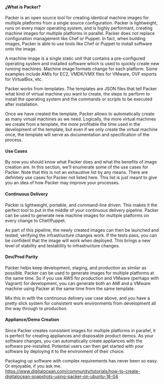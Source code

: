 #### ¿What is Packer?
Packer is an open source tool for creating identical machine images for multiple platforms from a single source configuration. Packer is lightweight, runs on every major operating system, and is highly performant, creating machine images for multiple platforms in parallel. Packer does not replace configuration management like Chef or Puppet. In fact, when building images, Packer is able to use tools like Chef or Puppet to install software onto the image.

A machine image is a single static unit that contains a pre-configured operating system and installed software which is used to quickly create new running machines. Machine image formats change for each platform. Some examples include AMIs for EC2, VMDK/VMX files for VMware, OVF exports for VirtualBox, etc.

Packer works from templates. The templates are JSON files that tell Packer what kind of virtual machine you want to create, the steps to perform to install the operating system and the commands or scripts to be executed after installation.

Once we have created the template, Packer allows to automatically create as many virtual machines as we need. Logically, the more virtual machines we create from a template, the more profitable the time used in the development of the template, but even if we only create the virtual machine once, the template will serve as documentation and specification of the process.


#### Use Cases
By now you should know what Packer does and what the benefits of image creation are. In this section, we'll enumerate some of the use cases for Packer. Note that this is not an exhaustive list by any means. There are definitely use cases for Packer not listed here. This list is just meant to give you an idea of how Packer may improve your processes.

#### Continuous Delivery
Packer is lightweight, portable, and command-line driven. This makes it the perfect tool to put in the middle of your continuous delivery pipeline. Packer can be used to generate new machine images for multiple platforms on every change to Chef/Puppet.

As part of this pipeline, the newly created images can then be launched and tested, verifying the infrastructure changes work. If the tests pass, you can be confident that the image will work when deployed. This brings a new level of stability and testability to infrastructure changes.

#### Dev/Prod Parity
Packer helps keep development, staging, and production as similar as possible. Packer can be used to generate images for multiple platforms at the same time. So if you use AWS for production and VMware (perhaps with Vagrant) for development, you can generate both an AMI and a VMware machine using Packer at the same time from the same template.

Mix this in with the continuous delivery use case above, and you have a pretty slick system for consistent work environments from development all the way through to production.

#### Appliance/Demo Creation
Since Packer creates consistent images for multiple platforms in parallel, it is perfect for creating appliances and disposable product demos. As your software changes, you can automatically create appliances with the software pre-installed. Potential users can then get started with your software by deploying it to the environment of their choice.

Packaging up software with complex requirements has never been so easy. Or enjoyable, if you ask me.
https://www.digitalocean.com/community/tutorials/how-to-create-digitalocean-snapshots-using-packer-on-ubuntu-16-04
